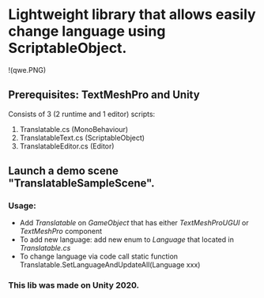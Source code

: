 # Lightweight library that allows easily change language using ScriptableObject.

!(qwe.PNG)

## Prerequisites: TextMeshPro and Unity

Consists of 3 (2 runtime and 1 editor) scripts:
1. Translatable.cs       (MonoBehaviour)
2. TranslatableText.cs   (ScriptableObject)
3. TranslatableEditor.cs (Editor)

## Launch a demo scene "TranslatableSampleScene".

### Usage:
* Add *Translatable* on *GameObject* that has either *TextMeshProUGUI* or *TextMeshPro* component 
* To add new language: add new enum to *Language* that located in *Translatable.cs*
* To change language via code call static function Translatable.SetLanguageAndUpdateAll(Language xxx)


### This lib was made on Unity 2020.